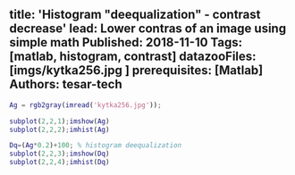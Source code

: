 title: 'Histogram "deequalization" - contrast decrease'
lead: Lower contras of an image using simple math
Published: 2018-11-10
Tags: [matlab, histogram, contrast]
datazooFiles: [imgs/kytka256.jpg ]
prerequisites: [Matlab]
Authors: tesar-tech
---

``` matlab
Ag = rgb2gray(imread('kytka256.jpg'));

subplot(2,2,1);imshow(Ag)
subplot(2,2,2);imhist(Ag)

Dq=(Ag*0.2)+100; % histogram deequalization
subplot(2,2,3);imshow(Dq)
subplot(2,2,4);imhist(Dq)
```
